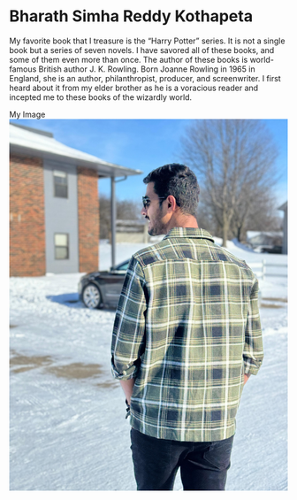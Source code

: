 
# Bharath Simha Reddy Kothapeta

My favorite book that I treasure is the “Harry Potter” series. It is not a single book but a series of seven novels. I have savored all of these books, and some of them even more than once. The author of these books is world-famous British author J. K. Rowling. Born Joanne Rowling in 1965 in England, she is an author, philanthropist, producer, and screenwriter. I first heard about it from my elder brother as he is a voracious reader and incepted me to these books of the wizardly world.

My Image ![Image](Photo.jpg)
